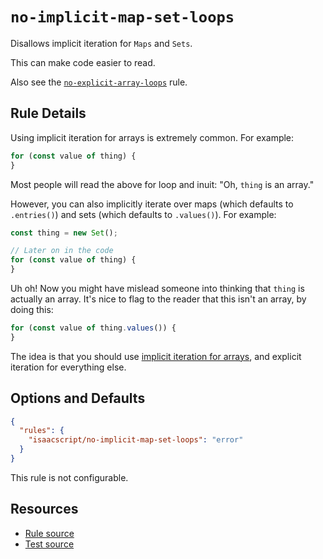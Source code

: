 # `no-implicit-map-set-loops`

Disallows implicit iteration for `Maps` and `Sets`.

This can make code easier to read.

Also see the [`no-explicit-array-loops`](no-explicit-array-loops.md) rule.

## Rule Details

Using implicit iteration for arrays is extremely common. For example:

```ts
for (const value of thing) {
}
```

Most people will read the above for loop and inuit: "Oh, `thing` is an array."

However, you can also implicitly iterate over maps (which defaults to `.entries()`) and sets (which defaults to `.values()`). For example:

```ts
const thing = new Set();

// Later on in the code
for (const value of thing) {
}
```

Uh oh! Now you might have mislead someone into thinking that `thing` is actually an array. It's nice to flag to the reader that this isn't an array, by doing this:

```ts
for (const value of thing.values()) {
}
```

The idea is that you should use [implicit iteration for arrays](no-explicit-array-loops.md), and explicit iteration for everything else.

## Options and Defaults

```json
{
  "rules": {
    "isaacscript/no-implicit-map-set-loops": "error"
  }
}
```

This rule is not configurable.

## Resources

- [Rule source](../../src/rules/no-implicit-map-set-loops.ts)
- [Test source](../../tests/rules/no-implicit-map-set-loops.test.ts)
